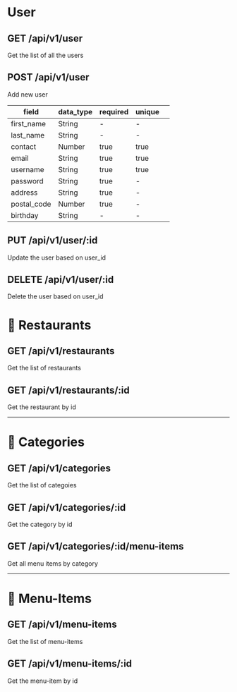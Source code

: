 #    User

## GET /api/v1/user

Get the list of all the users

## POST /api/v1/user

Add new user

| field	| data_type  | required  	|  unique 	|   |
|---	|---	|---	|---	|---	|
|  first_name 	|  String 	| -  	|   -	|   	
|  last_name 	|  String 	| -	|   -	| 	|
|   contact	|  Number 	|  true 	|   true	|   
|  email	|  String 	| true  	|   true	|   
|   username	|  String 	| true	| true  	|   	|
|   password	|  String 	|  true 	|   -	|
|  address 	|  String 	| true	| -  	|   	|
|   postal_code	|  Number 	|  true 	|   -	|   	|   
|   birthday	|  String 	|  - 	|   -	|   	|   

## PUT /api/v1/user/:id

Update the user based on user_id

## DELETE /api/v1/user/:id

Delete the user based on user_id

# 🍿 Restaurants

## GET /api/v1/restaurants

Get the list of restaurants

## GET /api/v1/restaurants/:id

Get the restaurant by id

---

# 🍉 Categories

## GET /api/v1/categories

Get the list of categoies

## GET /api/v1/categories/:id

Get the category by id

## GET /api/v1/categories/:id/menu-items

Get all menu items by category

---

# 🍺 Menu-Items

## GET /api/v1/menu-items

Get the list of menu-items

## GET /api/v1/menu-items/:id

Get the menu-item by id

